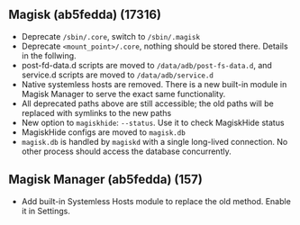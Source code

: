 ## Magisk (ab5fedda) (17316)
- Deprecate `/sbin/.core`, switch to `/sbin/.magisk`
- Deprecate `<mount_point>/.core`, nothing should be stored there. Details in the follwing.
- post-fd-data.d scripts are moved to `/data/adb/post-fs-data.d`, and service.d scripts are moved to `/data/adb/service.d`
- Native systemless hosts are removed. There is a new built-in module in Magisk Manager to serve the exact same functionality.
- All deprecated paths above are still accessible; the old paths will be replaced with symlinks to the new paths
- New option to `magiskhide`: `--status`. Use it to check MagiskHide status
- MagiskHide configs are moved to `magisk.db`
- `magisk.db` is handled by `magiskd` with a single long-lived connection. No other process should access the database concurrently.

## Magisk Manager (ab5fedda) (157)
- Add built-in Systemless Hosts module to replace the old method. Enable it in Settings.
